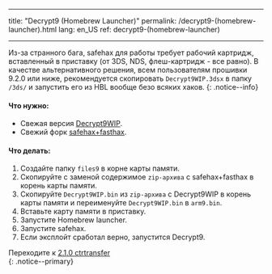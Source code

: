 * * *

title: "Decrypt9 (Homebrew Launcher)" permalink: /decrypt9-(homebrew-launcher).html lang: en_US ref: decrypt9-(homebrew-launcher)

* * *

Из-за странного бага, safehax для работы требует рабочий картридж, вставленный в приставку (от 3DS, NDS, флеш-картридж - все равно). В качестве альтернативного решения, всем пользователям прошивки 9.2.0 или ниже, рекомендуется скопировать `Decrypt9WIP.3dsx` в папку `/3ds/` и запустить его из HBL вообще безо всяких хаков. {: .notice--info}

#### Что нужно:

* Свежая версия [Decrypt9WIP](https://github.com/d0k3/Decrypt9WIP/releases/latest/).
* Свежий форк [safehax+fasthax](https://gbatemp.net/attachments/safehax-fasthax-cb6a1bc-zip.73592/).

#### Что делать:

  1. Создайте папку `files9` в корне карты памяти.
  2. Скопируйте с заменой содержимое `zip-архива` с safehax+fasthax в корень карты памяти.
  3. Скопируйте `Decrypt9WIP.bin` из `zip-архива` с Decrypt9WIP в корень карты памяти и переименуйте `Decrypt9WIP.bin` в `arm9.bin`.
  4. Вставьте карту памяти в приставку.
  5. Запустите Homebrew launcher.
  6. Запустите safehax.
  7. Если эксплойт сработал верно, запустится Decrypt9.

Переходите к [2.1.0 ctrtransfer](2.1.0-ctrtransfer)  
{: .notice--primary}